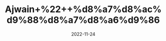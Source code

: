 ---
title: 'Ajwain+%22++%d8%a7%d8%ac%d9%88%d8%a7%d8%a6%d9%86'
date: '2022-11-24' 
metatag: '' 
inventory: '0' 
draft: false 
# meta description 
shortDescripton: 'Carom+Seeds+%22+It+fights+bacteria+and+fungi.+Carom+seeds+have+powerful+antibacterial+and+antifungal+properties.'
description: 'Seed+%d8%aa%d8%ae%d9%85++%d8%a8%db%8c%d8%ac'
longdescription: ''
tags: ''
brand: ''
subCategory: ''
unit: '250 gm-Pk'
sellCount: '0'
featured: False
# product Price
price: '100.0'
# Product Short Description
shortDescription: 'Carom+Seeds+%22+It+fights+bacteria+and+fungi.+Carom+seeds+have+powerful+antibacterial+and+antifungal+properties.'
productID: '493DDAC2-2F26-ED11-9968-005056B3A416'
type: 'products'
category: 'Seed+%d8%aa%d8%ae%d9%85++%d8%a8%db%8c%d8%ac' 
thumnailproduct: 'https://eraconnect.blob.core.windows.net/product-images/aminsaddiquidawakhana/493DDAC2-2F26-ED11-9968-005056B3A416.webp' 
images:
  - image: 'https://eraconnect.blob.core.windows.net/product-images/aminsaddiquidawakhana/493DDAC2-2F26-ED11-9968-005056B3A416.webp'  
Variants:
---